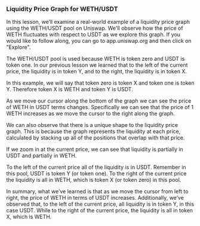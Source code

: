### Liquidity Price Graph for WETH/USDT

In this lesson, we’ll examine a real-world example of a liquidity price graph using the WETH/USDT pool on Uniswap. We'll observe how the price of WETH fluctuates with respect to USDT as we explore this graph. If you would like to follow along, you can go to app.uniswap.org and then click on "Explore".

The WETH/USDT pool is used because WETH is token zero and USDT is token one. In our previous lesson we learned that to the left of the current price, the liquidity is in token Y, and to the right, the liquidity is in token X. 

In this example, we will say that token zero is token X and token one is token Y. Therefore token X is WETH and token Y is USDT.

As we move our cursor along the bottom of the graph we can see the price of WETH in USDT terms changes. Specifically we can see that the price of 1 WETH increases as we move the cursor to the right along the graph.

We can also observe that there is a unique shape to the liquidity price graph. This is because the graph represents the liquidity at each price, calculated by stacking up all of the positions that overlap with that price.

If we zoom in at the current price, we can see that liquidity is partially in USDT and partially in WETH. 

To the left of the current price all of the liquidity is in USDT. Remember in this pool, USDT is token Y (or token one).
To the right of the current price the liquidity is all in WETH, which is token X (or token zero) in this pool.

In summary, what we’ve learned is that as we move the cursor from left to right, the price of WETH in terms of USDT increases. Additionally, we’ve observed that, to the left of the current price, all liquidity is in token Y, in this case USDT. While to the right of the current price, the liquidity is all in token X, which is WETH.
